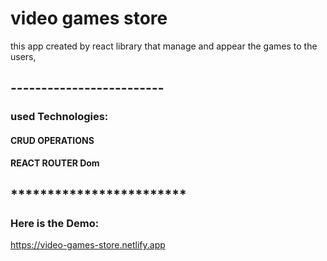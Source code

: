 # video games store
this app created by react library
that manage and appear the games
to the users,

## -------------------------

### used Technologies:
#### CRUD OPERATIONS
#### REACT ROUTER Dom

## ************************

### Here is the Demo:
https://video-games-store.netlify.app

